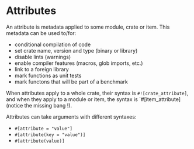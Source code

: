 # Attributes

An attribute is metadata applied to some module, crate or item.
This metadata can be used to/for:

* conditional compilation of code
* set crate name, version and type (binary or library)
* disable lints (warnings)
* enable compiler features (macros, glob imports, etc.)
* link to a foreign library
* mark functions as unit tests
* mark functons that will be part of a benchmark

When attributes apply to a whole crate, their syntax is `#![crate_attribute]`, and when they apply
to a module or item, the syntax is `#[item_attribute] (notice the missing bang !).

Attributes can take arguments with different syntaxes:

* `#[attribute = "value"]`
* `#[attribute(key = "value")]`
* `#[attribute(value)]`
